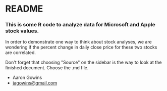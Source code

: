 # README #

### This is some R code to analyze data for Microsoft and Apple stock values. ###

In order to demonstrate one way to think about stock analyses, we are wondering if the percent change in daily close price for these two stocks are correlated.

Don't forget that choosing "Source" on the sidebar is the way to look at the finished document. 
Choose the .md file.

* Aaron Gowins
* jagowins@gmail.com